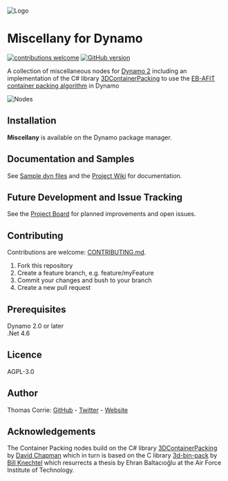 ![Logo](https://github.com/thomascorrie/Miscellany/blob/master/Miscellany/Resources/Images/Large/Miscellany.About.Miscellany.Large.png)

# Miscellany for Dynamo

[![contributions welcome](https://img.shields.io/badge/contributions-welcome-brightgreen.svg?style=flat)](https://github.com/thomascorrie/Miscellany/blob/master/CONTRIBUTING.md)
[![GitHub version](https://badge.fury.io/gh/thomascorrie%2FMiscellany.svg)](https://badge.fury.io/gh/thomascorrie%2FMiscellany)

A collection of miscellaneous nodes for [Dynamo 2](http://www.dynamobim.org/) including an implementation of the C# library [3DContainerPacking](https://github.com/davidmchapman/3DContainerPacking) to use the [EB-AFIT container packing algorithm](https://github.com/wknechtel/3d-bin-pack) in Dynamo

![Nodes](https://github.com/thomascorrie/Miscellany/blob/master/Samples/Miscellany-Samples-Nodes.png)

## Installation
**Miscellany** is available on the Dynamo package manager.

## Documentation and Samples
See [Sample dyn files](https://github.com/thomascorrie/Miscellany/tree/master/Samples) and the [Project Wiki](https://github.com/thomascorrie/Miscellany/wiki) for documentation.

## Future Development and Issue Tracking
See the [Project Board](https://github.com/thomascorrie/Miscellany/projects/1) for planned improvements and open issues.

## Contributing
Contributions are welcome: [CONTRIBUTING.md](https://github.com/thomascorrie/Miscellany/blob/master/CONTRIBUTING.md). 
1. Fork this repository
2. Create a feature branch, e.g. feature/myFeature
3. Commit your changes and bush to your branch
4. Create a new pull request

## Prerequisites
Dynamo 2.0 or later  
.Net 4.6

## Licence
AGPL-3.0

## Author
Thomas Corrie: [GitHub](https://github.com/thomascorrie) - [Twitter](https://twitter.com/didymuscoombe) - [Website](http://www.thomascorrie.com)

## Acknowledgements
The Container Packing nodes build on the C# library [3DContainerPacking](https://github.com/davidmchapman/3DContainerPacking) by [David Chapman](https://github.com/davidmchapman) which in turn is based on the C library [3d-bin-pack](https://github.com/wknechtel/3d-bin-pack/) by [Bill Knechtel](https://github.com/wknechtel) which resurrects a thesis by Ehran Baltacıoğlu at the Air Force Institute of Technology.
